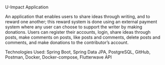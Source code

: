 U-Impact Application

An application that enables users to share ideas through writing, and to reward one another; this reward system is done using an external payment system  where any user can choose to support the writer by making donations. Users can register their accounts, login, share ideas through posts, make comments on posts, like posts and comments, delete posts and comments, and make donations to the contributor’s account.

Technologies Used: Spring Boot, Spring Data JPA, PostgreSQL, GitHub, Postman, Docker, Docker-compose, Flutterwave API

